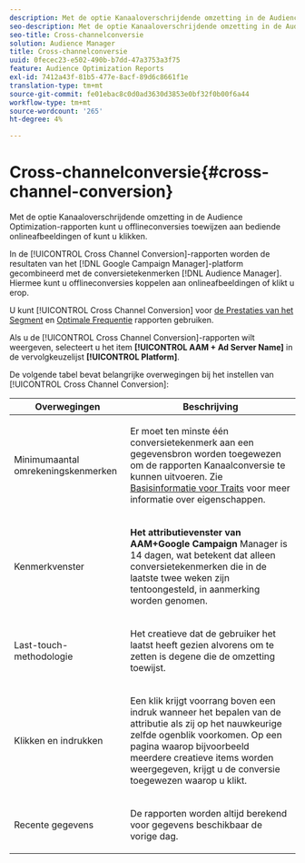 ```yaml
---
description: Met de optie Kanaaloverschrijdende omzetting in de Audience Optimization-rapporten kunt u offlineconversies toewijzen aan bediende onlineafbeeldingen of kunt u klikken.
seo-description: Met de optie Kanaaloverschrijdende omzetting in de Audience Optimization-rapporten kunt u offlineconversies toewijzen aan bediende onlineafbeeldingen of kunt u klikken.
seo-title: Cross-channelconversie
solution: Audience Manager
title: Cross-channelconversie
uuid: 0fecec23-e502-490b-b7dd-47a3753a3f75
feature: Audience Optimization Reports
exl-id: 7412a43f-81b5-477e-8acf-89d6c8661f1e
translation-type: tm+mt
source-git-commit: fe01ebac8c0d0ad3630d3853e0bf32f0b00f6a44
workflow-type: tm+mt
source-wordcount: '265'
ht-degree: 4%

---
```


# Cross-channelconversie{#cross-channel-conversion}

Met de optie Kanaaloverschrijdende omzetting in de Audience Optimization-rapporten kunt u offlineconversies toewijzen aan bediende onlineafbeeldingen of kunt u klikken.

In de [!UICONTROL Cross Channel Conversion]-rapporten worden de resultaten van het [!DNL Google Campaign Manager]-platform gecombineerd met de conversietekenmerken [!DNL Audience Manager]. Hiermee kunt u offlineconversies koppelen aan onlineafbeeldingen of klikt u erop.

U kunt [!UICONTROL Cross Channel Conversion] voor [de Prestaties van het Segment](../../../reporting/audience-optimization-reports/aor-advertisers/segment-performance.md) en [Optimale Frequentie](../../../reporting/audience-optimization-reports/aor-advertisers/optimal-frequency.md) rapporten gebruiken.

Als u de [!UICONTROL Cross Channel Conversion]-rapporten wilt weergeven, selecteert u het item **[!UICONTROL AAM + Ad Server Name]** in de vervolgkeuzelijst **[!UICONTROL Platform]**.

De volgende tabel bevat belangrijke overwegingen bij het instellen van [!UICONTROL Cross Channel Conversion]:

<table id="table_62590B4AB7624B619EC9AA8FF89722C9"> 
 <thead> 
  <tr> 
   <th class="entry"> Overwegingen </th> 
   <th class="entry"> Beschrijving </th> 
  </tr> 
 </thead>
 <tbody> 
  <tr> 
   <td colname="col01"> <p>Minimumaantal omrekeningskenmerken </p> </td> 
   <td colname="col1"> <p>Er moet ten minste één conversietekenmerk aan een gegevensbron worden toegewezen om de rapporten <span class="wintitle"> Kanaalconversie</span> te kunnen uitvoeren. Zie <a href="../../../features/traits/create-onboarded-rule-based-traits.md"> Basisinformatie voor Traits</a> voor meer informatie over eigenschappen. </p> </td> 
  </tr>
  <tr> 
   <td> <p>Kenmerkvenster </p> </td> 
   <td> <p> <b><span class="uicontrol"> Het attributievenster van AAM+Google Campaign </span></b> Manager is 14 dagen, wat betekent dat alleen conversietekenmerken die in de laatste twee weken zijn tentoongesteld, in aanmerking worden genomen. </p> </td> 
  </tr> 
  <tr> 
   <td> <p>Last-touch-methodologie </p> </td> 
   <td> <p>Het creatieve dat de gebruiker het laatst heeft gezien alvorens om te zetten is degene die de omzetting toewijst. </p> </td> 
  </tr> 
  <tr> 
   <td> <p>Klikken en indrukken </p> </td> 
   <td> <p>Een klik krijgt voorrang boven een indruk wanneer het bepalen van de attributie als zij op het nauwkeurige zelfde ogenblik voorkomen. Op een pagina waarop bijvoorbeeld meerdere creatieve items worden weergegeven, krijgt u de conversie toegewezen waarop u klikt. </p> </td> 
  </tr> 
  <tr> 
   <td> <p>Recente gegevens </p> </td> 
   <td> <p>De rapporten worden altijd berekend voor gegevens beschikbaar de vorige dag. </p> </td> 
  </tr> 
 </tbody> 
</table>
